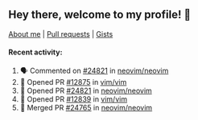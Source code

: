 ## Hey there, welcome to my profile! 👋

[About me](https://seandewar.github.io/)
 | [Pull requests](https://github.com/search?p=1&q=author%3Aseandewar+is%3Apr)
 | [Gists](https://gist.github.com/seandewar)

#### Recent activity:

<!--START_SECTION:activity-->
1. 🗣 Commented on [#24821](https://github.com/neovim/neovim/pull/24821#issuecomment-1688769977) in [neovim/neovim](https://github.com/neovim/neovim)
2. 💪 Opened PR [#12875](https://github.com/vim/vim/pull/12875) in [vim/vim](https://github.com/vim/vim)
3. 💪 Opened PR [#24821](https://github.com/neovim/neovim/pull/24821) in [neovim/neovim](https://github.com/neovim/neovim)
4. 💪 Opened PR [#12839](https://github.com/vim/vim/pull/12839) in [vim/vim](https://github.com/vim/vim)
5. 🎉 Merged PR [#24765](https://github.com/neovim/neovim/pull/24765) in [neovim/neovim](https://github.com/neovim/neovim)
<!--END_SECTION:activity-->
